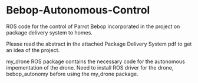 # Bebop-Autonomous-Control
ROS code for the control of Parrot Bebop incorporated in the project on package delivery system to homes.

Please read the abstract in the attached Package Delivery System pdf to get an idea of the project.

my_drone ROS package contains the necessary code for the autonomous impementation of the drone. Need to install ROS driver for the drone, bebop_autonomy before using the my_drone package. 
